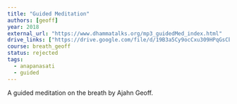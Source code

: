 ```yaml
---
title: "Guided Meditation"
authors: [geoff]
year: 2018
external_url: "https://www.dhammatalks.org/mp3_guidedMed_index.html"
drive_links: ["https://drive.google.com/file/d/19B3a5Cy9ocCxu309HPqGsCb2zZenfGNO/view?usp=drivesdk"]
course: breath_geoff
status: rejected
tags:
  - anapanasati
  - guided
---
```


A guided meditation on the breath by Ajahn Geoff.
